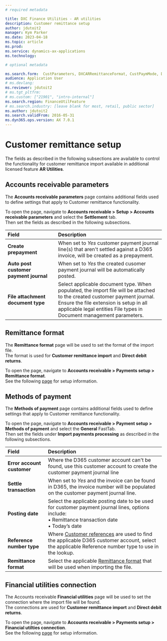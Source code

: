 ```yaml
---
# required metadata

title: DXC Finance Utilities - AR utilities
description: Customer remittance setup
author: jdutoit2
manager: Kym Parker
ms.date: 2023-04-18
ms.topic: article
ms.prod: 
ms.service: dynamics-ax-applications
ms.technology:  

# optional metadata

ms.search.form:  CustParameters, DXCARRemittanceFormat, CustPaymMode, DXCARConnection
audience: Application User
# ms.devlang: 
ms.reviewer: jdutoit2
# ms.tgt_pltfrm: 
# ms.custom: ["21901", "intro-internal"]
ms.search.region: FinanceUtilFeature
# ms.search.industry: [leave blank for most, retail, public sector]
ms.author: jdutoit2
ms.search.validFrom: 2016-05-31
ms.dyn365.ops.version: AX 7.0.1
---
```


# Customer remittance setup
The fields as described in the following subsections are available to control the functionality for customer remittance import available in additional licensed feature **AR Utilities**.

## Accounts receivable parameters

The **Accounts receivable parameters** page contains additional fields used to define settings that apply to Customer remittance functionality.

To open the page, navigate to **Accounts receivable > Setup > Accounts receivable parameters** and select the **Settlement** tab.<br>
Then set the fields as described in the following subsections.

**Field** | **Description**   
:--       |:--
**Create prepayment**                   | When set to _Yes_ customer payment journal line(s) that aren't settled against a D365 invoice, will be created as a prepayment. 
**Auto post customer payment journal**  | When set to _Yes_ the created cusomer payment journal will be automatically posted.
**File attachment document type**       | Select applicable document type. When populated, the import file will be attached to the created customer payment journal. <br> Ensure the file extension is setup in all applicable legal entities File types in Document management parameters.

## Remittance format

The **Remittance format** page will be used to set the format of the import file. <br>
The format is used for **Customer remittance import** and **Direct debit returns**.

To open the page, navigate to **Accounts receivable > Payments setup > Remittance format**.<br>
See the following [page](Remittance-format.md) for setup information.


## Methods of payment
The **Methods of payment** page contains additional fields used to define settings that apply to Customer remittance functionality.

To open the page, navigate to **Accounts receivable > Payment setup > Methods of payment** and select the **General** FastTab.<br>
Then set the fields under **Import payments processing** as described in the following subsections.

**Field** | **Description**   
:--       |:--
**Error account customer**  | Where the D365 customer account can't be found, use this customer account to create the customer payment journal line
**Settle transaction**      | When set to _Yes_ and the invoice can be found in D365, the invoice number will be populated on the customer payment journal line.
**Posting date**            | Select the applicable posting date to be used for customer payment journal lines, options include:  <br> •	Remittance transaction date <br> •	Today’s date
**Reference number type**   | Where [Customer references](Customer-reference.md) are used to find the applicable D365 customer account, select the applicable Reference number type to use in the lookup. 
**Remittance format**       | Select the applicable [Remittance format](Remittance-format.md) that will be used when importing the file.

## Financial utilities connection

The Accounts receivable **Financial utilities** page will be used to set the connection where the import file will be found. <br>
The connections are used for **Customer remittance import** and **Direct debit returns**.

To open the page, navigate to **Accounts receivable > Payments setup > Financial utilties connection**.<br>
See the following [page](Finance-utilities-connections.md) for setup information.
